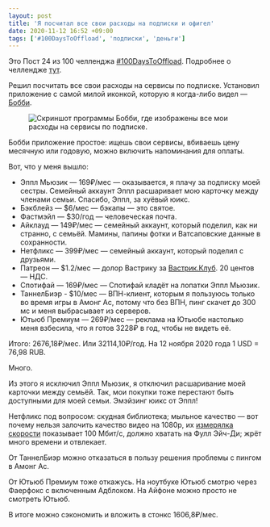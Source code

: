 ```yaml
---
layout: post
title: 'Я посчитал все свои расходы на подписки и офигел'
date: 2020-11-12 16:52 +09:00
tags: ['#100DaysToOffload', 'подписки', 'деньги']
---
```


Это Пост 24 из 100 челленджа [#100DaysToOffload](/tags/#100daystooffload). Подробнее о челлендже [тут](/100-days-to-offload).

Решил посчитать все свои расходы на сервисы по подписке. Установил приложение с самой милой иконкой, которую я когда-либо видел — [Бобби](https://apps.apple.com/ru/app/bobby-track-subscriptions/id1059152023).

<figure>
  <img src="/images/my-subscriptions/bobby.png" data-action="zoom" alt="Скриншот программы Бобби, где изображены все мои расходы на сервисы по подписке.">
</figure>

Бобби приложение простое: ищешь свои сервисы, вбиваешь цену месячную или годовую, можно включить напоминания для оплаты.

Вот, что у меня вышло:

- Эппл Мьюзик — 169₽/мес — оказывается, я плачу за подписку моей сестры. Семейный аккаунт Эппл расшаривает мою карточку между членами семьи. Спасибо, Эппл, за хуёвый юикс.
- Бэкблейз — $6/мес — бэкапы — это святое.
- Фастмэйл — $30/год — человеческая почта.
- Айклауд — 149₽/мес — семейный аккаунт, который поделил, как ни странно, с семьёй. Мамины, папины фотки и Ватсаповские данные в сохранности.
- Нетфликс — 399₽/мес — семейный аккаунт, который поделил с друзьями.
- Патреон — $1.2/мес — долор Вастрику за [Вастрик.Клуб](https://vas3k.club/). 20 центов — НДС.
- Спотифай — 169₽/мес — Спотифай кладёт на лопатки Эппл Мьюзик.
- ТаннелБиэр - $10/мес — ВПН-клиент, которым я пользуюсь только во время игры в Амонг Ас, потому что без ВПН, пинг скачет до 300 мс и меня выбрасывает из серверов.
- Ютьюб Премиум — 269₽/мес — реклама на Ютьюбе настолько меня взбесила, что я готов 3228₽ в год, чтобы не видеть её.

Итого: 2676,18₽/мес. Или 32114,10₽/год. На 12 ноября 2020 года 1 USD = 76,98 RUB.

Много.

Из этого я исключил Эппл Мьюзик, я отключил расшаривание моей карточки между семьёй. Так, мои покупки тоже перестают быть доступными для моей семьи. Эмэйзинг юикс от Эппл!

Нетфликс под вопросом: скудная библиотека; мыльное качество — вот почему нельзя залочить качество видео на 1080p, их [измерялка скорости](https://fast.com/) показывает 100 Мбит/с, должно хватать на Фулл Эйч-Ди; жрёт много времени и отвлекает.

От ТаннелБиэр можно отказаться в пользу решения проблемы с пингом в Амонг Ас.

От Ютьюб Премиум тоже откажусь. На ноутбуке Ютьюб смотрю через Фаерфокс с включенным Адблоком. На Айфоне можно просто не смотреть Ютьюб.

В итоге можно сэкономить и вложить в стонкс 1606,8₽/мес.
